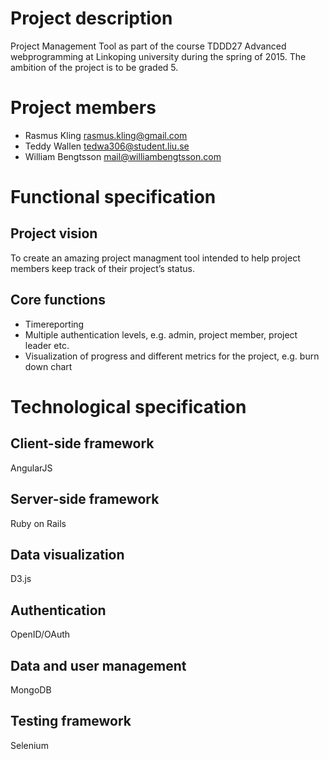 # Project description
Project Management Tool as part of the course TDDD27 Advanced webprogramming at 
Linkoping university during the spring of 2015. The ambition of the project is 
to be graded 5.

# Project members
- Rasmus Kling rasmus.kling@gmail.com
- Teddy Wallen tedwa306@student.liu.se
- William Bengtsson mail@williambengtsson.com

# Functional specification
## Project vision
To create an amazing project managment tool intended to help project members 
keep track of their project’s status.

## Core functions
- Timereporting
- Multiple authentication levels, e.g. admin, project member, project leader etc.
- Visualization of progress and different metrics for the project, e.g. burn down 
chart

# Technological specification
## Client-side framework
AngularJS

## Server-side framework
Ruby on Rails

## Data visualization
D3.js

## Authentication
OpenID/OAuth

## Data and user management
MongoDB

## Testing framework
Selenium

